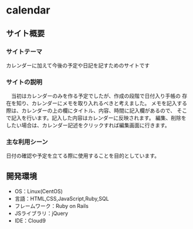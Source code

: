 # calendar

## サイト概要
### サイトテーマ
カレンダーに加えて今後の予定や日記を記すためのサイトです


### サイトの説明
　当初はカレンダーのみを作る予定でしたが、作成の段階で日付入り手帳の
存在を知り、カレンダーにメモを取り入れるべきと考えました。
メモを記入する際は、カレンダーの上の欄にタイトル、内容、時間に記入欄があるので、
そこで記入を行います。記入した内容はカレンダーに反映されます。
編集、削除をしたい場合は、カレンダー記述をクリックすれば編集画面に行きます。

### 主な利用シーン
日付の確認や予定を立てる際に使用することを目的としています。


## 開発環境
- OS：Linux(CentOS)
- 言語：HTML,CSS,JavaScript,Ruby,SQL
- フレームワーク：Ruby on Rails
- JSライブラリ：jQuery
- IDE：Cloud9
